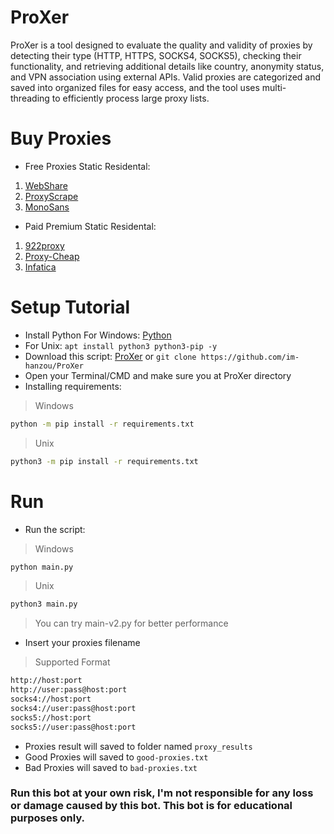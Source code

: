 # ProXer
ProXer is a tool designed to evaluate the quality and validity of proxies by detecting their type (HTTP, HTTPS, SOCKS4, SOCKS5), checking their functionality, and retrieving additional details like country, anonymity status, and VPN association using external APIs. Valid proxies are categorized and saved into organized files for easy access, and the tool uses multi-threading to efficiently process large proxy lists.
# Buy Proxies
- Free Proxies Static Residental: 
1. [WebShare](https://www.webshare.io/?referral_code=p7k7whpdu2jg)
2. [ProxyScrape](https://proxyscrape.com/?ref=odk1mmj)
3. [MonoSans](https://github.com/monosans/proxy-list)
- Paid Premium Static Residental:
1. [922proxy](https://www.922proxy.com/register?inviter_code=d03d4fed)
2. [Proxy-Cheap](https://app.proxy-cheap.com/r/JysUiH)
3. [Infatica](https://dashboard.infatica.io/aff.php?aff=544)
# Setup Tutorial
- Install Python For Windows: [Python](https://www.python.org/ftp/python/3.13.0/python-3.13.0-amd64.exe)
- For Unix: ``apt install python3 python3-pip -y``
- Download this script: [ProXer](https://github.com/im-hanzou/ProXer/archive/refs/heads/main.zip) or ``git clone https://github.com/im-hanzou/ProXer``
- Open your Terminal/CMD and make sure you at ProXer directory
- Installing requirements:
>Windows
```bash
python -m pip install -r requirements.txt
```
>Unix
```bash
python3 -m pip install -r requirements.txt
```
# Run
- Run the script:
>Windows
```bash
python main.py
```
>Unix
```bash
python3 main.py
```
>You can try main-v2.py for better performance
- Insert your proxies filename
>Supported Format
```bash
http://host:port
http://user:pass@host:port
socks4://host:port
socks4://user:pass@host:port
socks5://host:port
socks5://user:pass@host:port
```
- Proxies result will saved to folder named ``proxy_results``
- Good Proxies will saved to ``good-proxies.txt``
- Bad Proxies will saved to ``bad-proxies.txt``
### Run this bot at your own risk, I'm not responsible for any loss or damage caused by this bot. This bot is for educational purposes only.
